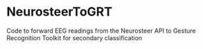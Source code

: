 # NeurosteerToGRT
Code to forward EEG readings from the Neurosteer API to Gesture Recognition Toolkit for secondary classification
